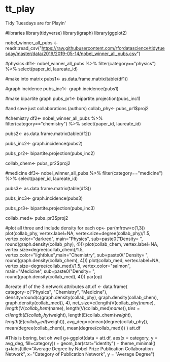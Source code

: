 # tt_play
Tidy Tuesdays are for Playin'


#libraries
library(tidyverse)
library(igraph)
library(ggplot2)

nobel_winner_all_pubs <- readr::read_csv("https://raw.githubusercontent.com/rfordatascience/tidytuesday/master/data/2019/2019-05-14/nobel_winner_all_pubs.csv")


#physics
df1<- nobel_winner_all_pubs %>%
  filter(category=="physics") %>%
  select(paper_id, laureate_id)
  
#make into matrix
pubs1<- as.data.frame.matrix(table(df1))

#graph incidence
pubs_inc1<- graph.incidence(pubs1)

#make bipartite graph
pubs_pr1<- bipartite.projection(pubs_inc1)

#and save just collaborations (authors)
collab_phy<- pubs_pr1$proj2


#chemistry
df2<- nobel_winner_all_pubs %>%
  filter(category=="chemistry") %>%
  select(paper_id, laureate_id)
  
pubs2<- as.data.frame.matrix(table(df2))

pubs_inc2<- graph.incidence(pubs2)

pubs_pr2<- bipartite.projection(pubs_inc2)

collab_chem<- pubs_pr2$proj2


#medicine
df3<- nobel_winner_all_pubs %>%
  filter(category=="medicine") %>%
  select(paper_id, laureate_id)
  
pubs3<- as.data.frame.matrix(table(df3))

pubs_inc3<- graph.incidence(pubs3)

pubs_pr3<- bipartite.projection(pubs_inc3)

collab_med<- pubs_pr3$proj2

#plot all three and include density for each
op<- par(mfrow=c(1,3))
plot(collab_phy, vertex.label=NA, vertex.size=degree(collab_phy)/1.5, vertex.color="darkred", main="Physics", sub=paste0("Density= ", round(graph.density(collab_phy), 4)))
plot(collab_chem, vertex.label=NA, vertex.size=degree(collab_chem)/1.5, vertex.color="lightblue",main="Chemistry", sub=paste0("Density= ", round(graph.density(collab_chem), 4)))
plot(collab_med, vertex.label=NA, vertex.size=degree(collab_med)/1.5, vertex.color="salmon", main="Medicine", sub=paste0("Density= ", round(graph.density(collab_med), 4)))
par(op)

#create df of the 3 network attributes
att.df <- data.frame(
  category=c("Physics", "Chemistry", "Medicine"),
  density=round(c(graph.density(collab_phy), graph.density(collab_chem), graph.density(collab_med)), 4),
  net_size=c(length(V(collab_phy)$name), length(V(collab_chem)$name), length(V(collab_med)$name)),
  ties=c(length(E(collab_phy)$weight), length(E(collab_chem)$weight), length(E(collab_med)$weight)),
  avg_deg=c(mean(degree(collab_phy)), mean(degree(collab_chem)), mean(degree(collab_med)))
)
att.df


#This is boring, but oh well
g<-ggplot(data = att.df, aes(x = category, y = avg_deg, fill=category)) +
     geom_bar(stat="identity") + theme_minimal()
g+labs(title="Average Degree by Nobel Prize Publication Collaboration Network", 
         x="Category of Publication Network", y = "Average Degree")
